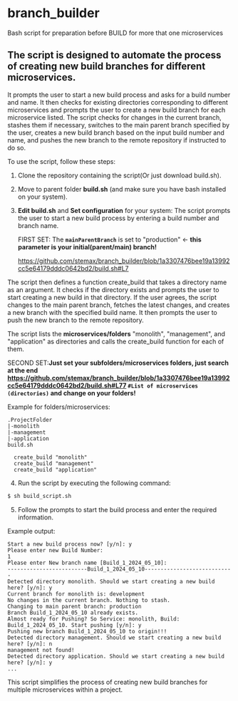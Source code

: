 # branch_builder
Bash script for preparation before BUILD for more that one microservices

## The script is designed to automate the process of creating new build branches for different microservices. 

It prompts the user to start a new build process and asks for a build number and name. 
It then checks for existing directories corresponding to different microservices and prompts the user to create a new build branch for each microservice listed. 
The script checks for changes in the current branch, stashes them if necessary, switches to the main parent branch specified by the user, creates a new build branch based on the input build number and name, and pushes the new branch to the remote repository if instructed to do so.

To use the script, follow these steps:
1. Clone the repository containing the script(Or just download build.sh).
2. Move to parent folder **build.sh** (and make sure you have bash installed on your system).
3. **Edit build.sh** and **Set configuration** for your system:
   The script prompts the user to start a new build process by entering a build number and branch name.

   FIRST SET: The **`mainParentBranch`** is set to "production" <- **this parameter is your initial(parent/main) branch!**

   https://github.com/stemax/branch_builder/blob/1a3307476bee19a13992cc5e64179dddc0642bd2/build.sh#L7
   
The script then defines a function create_build that takes a directory name as an argument. It checks if the directory exists and prompts the user to start creating a new build in that directory. If the user agrees, the script changes to the main parent branch, fetches the latest changes, and creates a new branch with the specified build name. It then prompts the user to push the new branch to the remote repository.

The script lists the **microservices/folders** "monolith", "management", and "application" as directories and calls the create_build function for each of them.

SECOND SET:**Just set your subfolders/microservices folders, just search at the end https://github.com/stemax/branch_builder/blob/1a3307476bee19a13992cc5e64179dddc0642bd2/build.sh#L77 `#List of microservices (directories)` and change on your folders!**

Example for folders/microservices:
```
.ProjectFolder
|-monolith
|-management
|-application
build.sh
```

```
  create_build "monolith"
  create_build "management"
  create_build "application"
```

4. Run the script by executing the following command:

```bash
$ sh build_script.sh
```

5. Follow the prompts to start the build process and enter the required information.

Example output:
```
Start a new build process now? [y/n]: y
Please enter new Build Number:
1
Please enter New branch name [Build_1_2024_05_10]:
-------------------------Build_1_2024_05_10----------------------------
Detected directory monolith. Should we start creating a new build here? [y/n]: y
Current branch for monolith is: development
No changes in the current branch. Nothing to stash.
Changing to main parent branch: production
Branch Build_1_2024_05_10 already exists.
Almost ready for Pushing? So Service: monolith, Build: Build_1_2024_05_10. Start pushing [y/n]: y
Pushing new branch Build_1_2024_05_10 to origin!!!
Detected directory management. Should we start creating a new build here? [y/n]: n
management not found!
Detected directory application. Should we start creating a new build here? [y/n]: y
...
```

This script simplifies the process of creating new build branches for multiple microservices within a project.
